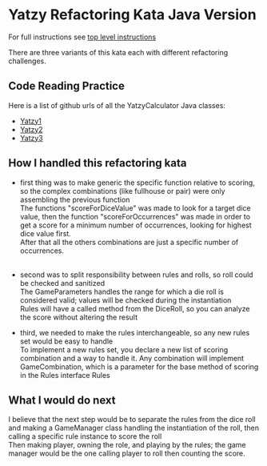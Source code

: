 Yatzy Refactoring Kata Java Version
===================================

For full instructions see [top level instructions](../README.md)

There are three variants of this kata each with different refactoring challenges.

## Code Reading Practice
Here is a list of github urls of all the YatzyCalculator Java classes:

* [Yatzy1](https://github.com/emilybache/Yatzy-Refactoring-Kata/blob/main/java/src/main/java/org/codingdojo/yatzy1/Yatzy1.java)
* [Yatzy2](https://github.com/emilybache/Yatzy-Refactoring-Kata/blob/main/java/src/main/java/org/codingdojo/yatzy2/Yatzy2.java)
* [Yatzy3](https://github.com/emilybache/Yatzy-Refactoring-Kata/blob/main/java/src/main/java/org/codingdojo/yatzy3/Yatzy3.java)


## How I handled this refactoring kata
* first thing was to make generic the specific function relative to scoring, so the complex combinations (like fullhouse or pair) were only assembling the previous function<br>
The functions "scoreForDiceValue" was made to look for a target  dice value, then the function "scoreForOccurrences" was made in order to get a score for a minimum number of occurrences, looking for highest dice value first.<br>
After that all the others combinations are just a specific number of occurrences.<br><br>

* second was to split responsibility between rules and rolls, so roll could be checked and sanitized<br>
The GameParameters handles the range for which a die roll is considered valid; values will be checked during the instantiation<br>
Rules will have a called method from the DiceRoll, so you can analyze the score without altering the result

* third, we needed to make the rules interchangeable, so any new rules set would be easy to handle <br>
To implement a new rules set, you declare a new list of scoring combination and a way to handle it.
Any combination will implement GameCombination, which is a parameter for the base method of scoring in the Rules interface Rules

## What I would do next
I believe that the next step would be to separate the rules from the dice roll and making a GameManager class handling the instantiation of the roll, then calling a specific rule instance to score the roll<br>
Then making player, owning the role, and playing by the rules; the game manager would be the one calling player to roll then counting the score.